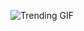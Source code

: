 
<!-- GIF_SECTION -->
![Trending GIF](https://media1.giphy.com/media/v1.Y2lkPThiYjIxNzcyaWw5MnJrM2I2aGk3MTgzNHJvYWI5OHJxazEwNmd3MnZzMGsyM214diZlcD12MV9naWZzX3NlYXJjaCZjdD1n/7erBV7JsTvPuU/giphy.gif)
<!-- END_GIF_SECTION -->
